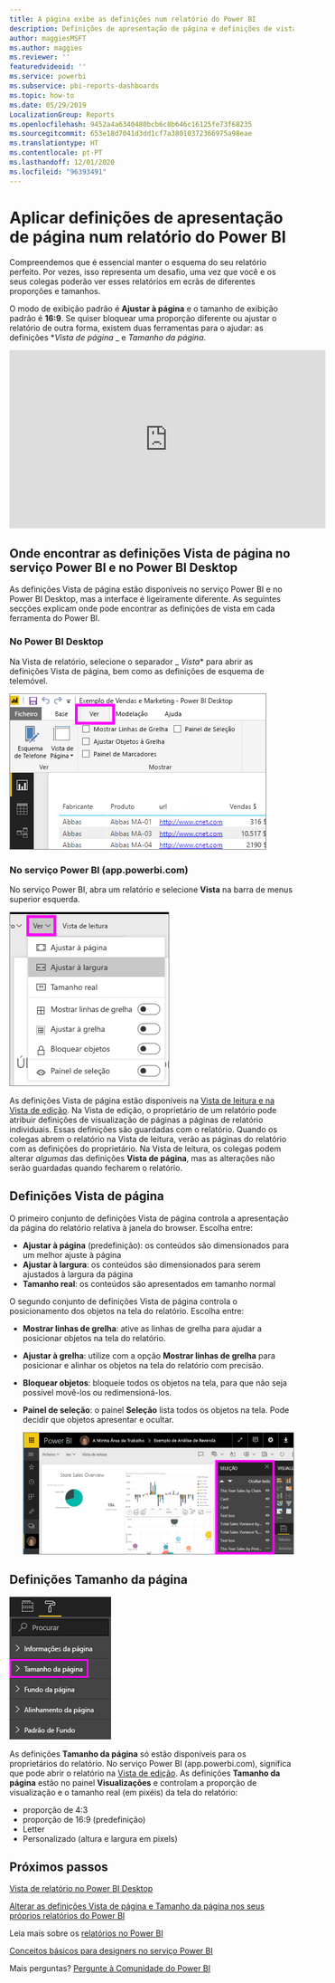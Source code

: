 ```yaml
---
title: A página exibe as definições num relatório do Power BI
description: Definições de apresentação de página e definições de vista de página num relatório
author: maggiesMSFT
ms.author: maggies
ms.reviewer: ''
featuredvideoid: ''
ms.service: powerbi
ms.subservice: pbi-reports-dashboards
ms.topic: how-to
ms.date: 05/29/2019
LocalizationGroup: Reports
ms.openlocfilehash: 9452a4a6340480bcb6c8b646c16125fe73f68235
ms.sourcegitcommit: 653e18d7041d3dd1cf7a38010372366975a98eae
ms.translationtype: HT
ms.contentlocale: pt-PT
ms.lasthandoff: 12/01/2020
ms.locfileid: "96393491"
---
```

# <a name="apply-page-display-settings-in-a-power-bi-report"></a>Aplicar definições de apresentação de página num relatório do Power BI
Compreendemos que é essencial manter o esquema do seu relatório perfeito. Por vezes, isso representa um desafio, uma vez que você e os seus colegas poderão ver esses relatórios em ecrãs de diferentes proporções e tamanhos. 

O modo de exibição padrão é **Ajustar à página** e o tamanho de exibição padrão é **16:9**. Se quiser bloquear uma proporção diferente ou ajustar o relatório de outra forma, existem duas ferramentas para o ajudar: as definições **_Vista de página_* _ e _*_Tamanho da página_*_.


<iframe width="560" height="315" src="https://www.youtube.com/embed/5tg-OXzxe2g" frameborder="0" allowfullscreen></iframe>


## <a name="where-to-find-page-view-settings-in-the-power-bi-service-and-power-bi-desktop"></a>Onde encontrar as definições Vista de página no serviço Power BI e no Power BI Desktop
As definições Vista de página estão disponíveis no serviço Power BI e no Power BI Desktop, mas a interface é ligeiramente diferente. As seguintes secções explicam onde pode encontrar as definições de vista em cada ferramenta do Power BI.

### <a name="in-power-bi-desktop"></a>No Power BI Desktop
Na Vista de relatório, selecione o separador _ *Vista** para abrir as definições Vista de página, bem como as definições de esquema de telemóvel.

  ![Definições Vista de página do Power BI Desktop](media/power-bi-report-display-settings/power-bi-desktop-view-settings.png)

### <a name="in-the-power-bi-service-apppowerbicom"></a>No serviço Power BI (app.powerbi.com)
No serviço Power BI, abra um relatório e selecione **Vista** na barra de menus superior esquerda.

![Definições Vista de página do serviço](media/power-bi-report-display-settings/power-bi-change-page-view.png)

As definições Vista de página estão disponíveis na [Vista de leitura e na Vista de edição](../consumer/end-user-reading-view.md). Na Vista de edição, o proprietário de um relatório pode atribuir definições de visualização de páginas a páginas de relatório individuais. Essas definições são guardadas com o relatório. Quando os colegas abrem o relatório na Vista de leitura, verão as páginas do relatório com as definições do proprietário. Na Vista de leitura, os colegas podem alterar *algumas* das definições **Vista de página**, mas as alterações não serão guardadas quando fecharem o relatório.

## <a name="page-view-settings"></a>Definições Vista de página
O primeiro conjunto de definições Vista de página controla a apresentação da página do relatório relativa à janela do browser. Escolha entre:

* **Ajustar à página** (predefinição): os conteúdos são dimensionados para um melhor ajuste à página
* **Ajustar à largura**: os conteúdos são dimensionados para serem ajustados à largura da página
* **Tamanho real**: os conteúdos são apresentados em tamanho normal

O segundo conjunto de definições Vista de página controla o posicionamento dos objetos na tela do relatório. Escolha entre:

* **Mostrar linhas de grelha**: ative as linhas de grelha para ajudar a posicionar objetos na tela do relatório.
* **Ajustar à grelha**: utilize com a opção **Mostrar linhas de grelha** para posicionar e alinhar os objetos na tela do relatório com precisão. 
* **Bloquear objetos**: bloqueie todos os objetos na tela, para que não seja possível movê-los ou redimensioná-los.
* **Painel de seleção**: o painel **Seleção** lista todos os objetos na tela. Pode decidir que objetos apresentar e ocultar.

    ![painel de seleção](media/power-bi-report-display-settings/power-bi-selection-pane.png)



## <a name="page-size-settings"></a>Definições Tamanho da página
![alterar as definições Tamanho da página](media/power-bi-report-display-settings/power-bi-page-size.png)

As definições **Tamanho da página** só estão disponíveis para os proprietários do relatório. No serviço Power BI (app.powerbi.com), significa que pode abrir o relatório na [Vista de edição](../consumer/end-user-reading-view.md). As definições **Tamanho da página** estão no painel **Visualizações** e controlam a proporção de visualização e o tamanho real (em pixéis) da tela do relatório:   

* proporção de 4:3
* proporção de 16:9 (predefinição)
* Letter
* Personalizado (altura e largura em pixels)

## <a name="next-steps"></a>Próximos passos
[Vista de relatório no Power BI Desktop](desktop-report-view.md)

[Alterar as definições Vista de página e Tamanho da página nos seus próprios relatórios do Power BI](../consumer/end-user-report-view.md)

Leia mais sobre os [relatórios no Power BI](../consumer/end-user-reports.md)

[Conceitos básicos para designers no serviço Power BI](../fundamentals/service-basic-concepts.md)

Mais perguntas? [Pergunte à Comunidade do Power BI](https://community.powerbi.com/)
